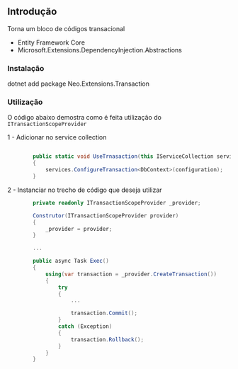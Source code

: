 ﻿## Introdução
Torna um bloco de códigos transacional

* Entity Framework Core
* Microsoft.Extensions.DependencyInjection.Abstractions

### Instalação 

dotnet add package Neo.Extensions.Transaction


### Utilização

O código abaixo demostra como é feita utilização do ``` ITransactionScopeProvider ```

1 - Adicionar no service collection

```cs

        public static void UseTrnasaction(this IServiceCollection services, IConfiguration configuration)
        {
            services.ConfigureTransaction<DbContext>(configuration);
        }
```

2 - Instanciar no trecho de código que deseja utilizar

```cs
        private readonly ITransactionScopeProvider _provider;

        Construtor(ITransactionScopeProvider provider)
        {
            _provider = provider;
        }

        ...

        public async Task Exec()
        {
            using(var transaction = _provider.CreateTransaction()) 
            {
                try
                {
                    ...

                    transaction.Commit();
                } 
                catch (Exception)
                { 
                    transaction.Rollback();
                }
            }
        }
        
```